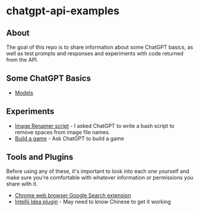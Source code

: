 # chatgpt-api-examples

## About
The goal of this repo is to share information about some ChatGPT basics, as well as test prompts and responses and experiments with code returned from the API.

## Some ChatGPT Basics
- [Models](models.md)


## Experiments
- [Image Renamer script](./tests/images/) - I asked ChatGPT to write a bash script to remove spaces from image file names.
- [Build a game](./tests/click/) - Ask ChatGPT to build a game

## Tools and Plugins
Before using any of these, it's important to look into each one yourself and make sure you're comfortable with whatever information or permissions you share with it.
- [Chrome web browser Google Search extension](https://chrome.google.com/webstore/detail/chatgpt-for-google/jgjaeacdkonaoafenlfkkkmbaopkbilf)
- [Intellij Idea plugin](https://plugins.jetbrains.com/plugin/20603-chatgpt) - May need to know Chinese to get it working

